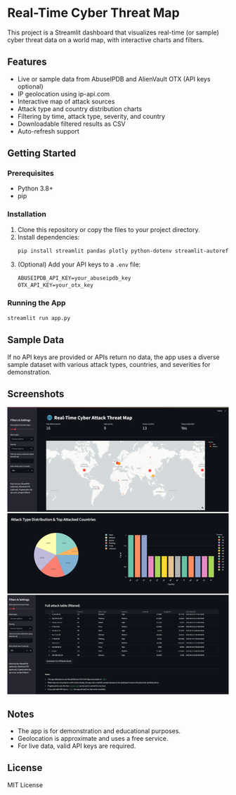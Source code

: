 # Real-Time Cyber Threat Map

This project is a Streamlit dashboard that visualizes real-time (or sample) cyber threat data on a world map, with interactive charts and filters.

## Features
- Live or sample data from AbuseIPDB and AlienVault OTX (API keys optional)
- IP geolocation using ip-api.com
- Interactive map of attack sources
- Attack type and country distribution charts
- Filtering by time, attack type, severity, and country
- Downloadable filtered results as CSV
- Auto-refresh support

## Getting Started

### Prerequisites
- Python 3.8+
- pip

### Installation
1. Clone this repository or copy the files to your project directory.
2. Install dependencies:
   ```bash
   pip install streamlit pandas plotly python-dotenv streamlit-autorefresh requests pytz
   ```
3. (Optional) Add your API keys to a `.env` file:
   ```env
   ABUSEIPDB_API_KEY=your_abuseipdb_key
   OTX_API_KEY=your_otx_key
   ```

### Running the App
```bash
streamlit run app.py
```

## Sample Data
If no API keys are provided or APIs return no data, the app uses a diverse sample dataset with various attack types, countries, and severities for demonstration.

## Screenshots
![Threat Map Main View](Screenshots/img.png)
![Country Distribution Chart](Screenshots/img2.png)
![Attack Type Distribution Chart](Screenshots/img3.png)
## Notes
- The app is for demonstration and educational purposes.
- Geolocation is approximate and uses a free service.
- For live data, valid API keys are required.

## License
MIT License
